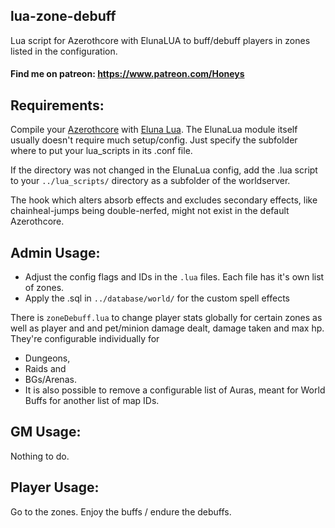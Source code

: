 ## lua-zone-debuff
Lua script for Azerothcore with ElunaLUA to buff/debuff players in zones listed in the configuration.

#### Find me on patreon: https://www.patreon.com/Honeys

## Requirements:
Compile your [Azerothcore](https://github.com/azerothcore/azerothcore-wotlk) with [Eluna Lua](https://github.com/azerothcore/mod-eluna).
The ElunaLua module itself usually doesn't require much setup/config. Just specify the subfolder where to put your lua_scripts in its .conf file.

If the directory was not changed in the ElunaLua config, add the .lua script to your `../lua_scripts/` directory as a subfolder of the worldserver.

The hook which alters absorb effects and excludes secondary effects, like chainheal-jumps being double-nerfed, might not exist in the default Azerothcore.

## Admin Usage:
- Adjust the config flags and IDs in the `.lua` files. Each file has it's own list of zones.
- Apply the .sql in `../database/world/` for the custom spell effects


There is `zoneDebuff.lua` to change player stats globally for certain zones as well as player and and pet/minion damage dealt, damage taken and max hp.
They're configurable individually for
- Dungeons, 
- Raids and 
- BGs/Arenas.
- It is also possible to remove a configurable list of Auras, meant for World Buffs for another list of map IDs.

## GM Usage:
Nothing to do.

## Player Usage:
Go to the zones. Enjoy the buffs / endure the debuffs.
